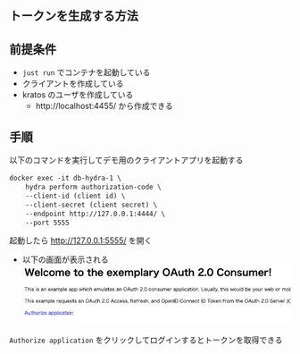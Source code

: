 ## トークンを生成する方法

## 前提条件

- `just run` でコンテナを起動している
- クライアントを作成している
- kratos のユーザを作成している
  - http://localhost:4455/ から作成できる

## 手順

以下のコマンドを実行してデモ用のクライアントアプリを起動する

```shell
docker exec -it db-hydra-1 \
    hydra perform authorization-code \
    --client-id (client id) \
    --client-secret (client secret) \
    --endpoint http://127.0.0.1:4444/ \
    --port 5555
```

起動したら http://127.0.0.1:5555/ を開く
- 以下の画面が表示される
![](../images/client_application_top.png)

`Authorize application` をクリックしてログインするとトークンを取得できる
